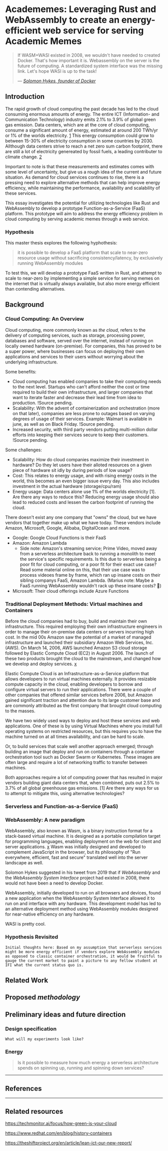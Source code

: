 # Academemes: Leveraging Rust and WebAssembly to create an energy-efficient web service for serving Academic Memes

> If WASM+WASI existed in 2008, we wouldn't have needed to created Docker.
> That's how important it is. Webassembly on the server is the future of
> computing. A standardized system interface was the missing link. Let's hope
> WASI is up to the task!
>
> &mdash;
> [_Solomon Hykes, founder of Docker_](https://twitter.com/solomonstre/status/1111004913222324225?lang=en)

## Introduction

<!-- The general topic. -->

The rapid growth of cloud computing the past decade has led to the cloud
consuming enormous amounts of energy. The entire ICT (Information- and
Communication Technology) industry emits 2.1% to 3.9% of global green gas
emission. Data centers, which are at the core of cloud computing, consume a
significant amount of energy, estimated at around 200 TWh/yr or 1% of the worlds
electricity. [1](http://dx.doi.org/10.1016/j.patter.2021.100340) This energy
consumption could grow to between 15-30% of electricity consumption in some
countries by 2030. Allthough data centers strive to reach a net zero sum carbon
footprint, there are still a lot of electricity genereated by fossil fuels, a
leading contributer to climate change.
[2](https://doi.org/10.1038/s41558-020-0837-6)

Important to note is that these measurements and estimates comes with some level
of uncertainty, but give us a rough idea of the current and future situation. As
demand for cloud services continues to rise, there is a pressing need to explore
alternative methods that can help improve energy efficiency, while maintaining
the performance, availability and scalability of these services.

This essay investigates the potential for utilizing technologies like Rust and
WebAssembly to develop a prototype Function-as-a-Service (FaaS) platform. This
prototype will aim to address the energy efficiency problem in cloud computing
by serving academic memes through a web service.

### Hypothesis

This master thesis explores the following hyphothesis:

> it is possible to develop a FaaS platform that scale to near-zero resource
> usage without sacrificing consistency/latency, by exclusively running
> WebAssembly modules

To test this, we will develop a prototype FaaS written in Rust, and attempt to
scale to near-zero by implementing a simple service for serving memes on the
internet that is virtually always available, but also more energy efficient than
contending alternatives.

## Background

### Cloud Computing: An Overview

<!-- What is the cloud and its significance in todays web -->

Cloud computing, more commonly known as _the cloud_, refers to the delivery of
computing services, such as storage, processing power, databases and software,
served over the internet, instead of running on locally owned hardware
(on-premise). For companies, this has proved to be a super power, where
businesses can focus on deploying their own applications and services to their
users without worrying about the underlying infrastructure.

<!-- Introduce benefits and challenges associated with cloud computing. Some
important points for this thesis: Scalability, cost and energy efficiency -->

<!-- TODO: Rewrite these points from lists to paragraph-->

Some benefits:

- Cloud computing has enabled companies to take their computing needs to the
  next level. Startups who can't afford neither the cost or time required to
  build their own infrastructure, and larger companies that want to iterate
  faster and decrease their lead time from idea to production. !Source pending.
- Scalability: With the advent of containerization and orchestration (more on
  that later), companies are less prone to outages based on varying degrees of
  usage of their services. Example: Walmart is available in june, as well as on
  Black Friday. !Source pending.
- Increased security, with third party vendors putting multi-million dollar
  efforts into keeping their services secure to keep their customers. !Source
  pending.

Some challenges:

- Scalability: How do cloud companies maximize their investment in hardware? Do
  they let users have their alloted resources on a given piece of hardware sit
  idly by during periods of low usage?
- Cost: This relates to energy usage, and with rising energy costs in the world,
  this becomes an even bigger issue every day. This also includes investment in
  the actual hardware (storage/cpu/ram)
- Energy usage: Data centers alone use 1% of the worlds electricity [1]. Are
  there any ways to reduce this? Reducing energy usage should also lead to
  reduced costs and lessen the carbon footprint of running the cloud.

<!-- What are some major players, and how are they attempting to solve the same
problems? -->

There doesn't exist any one company that "owns" the cloud, but we have vendors
that together make up what we have today. These vendors include Amazon,
Microsoft, Google, Alibaba, DigitalOcean and more.

- Google: Google Cloud Functions is their FaaS
- Amazon: Amazon Lambda
  - Side note: Amazon's streaming service; Prime Video, moved away from a
    serverless architecture back to running a monolith to meet the service's
    specific requirements. Is this due to serverless being a poor fit for cloud
    computing, or a poor fit for their exact use case? Read some material online
    on this, that their use case was to process videoes frame by frame, which
    ran up insane costs on their sibling companys FaaS, Amazon Lambda. (Marius
    note: Maybe a FaaS running WebAssembly wouldn't rack up these insane costs?
    🤷)
- Microsoft: Their cloud offerings include Azure Functions
  <!-- According to
  most people I met at WASM IO, this platform is very lackluster -->

### Traditional Deployment Methods: Virtual machines and Containers

<!-- Introduce the concept of "the first two waves of cloud computing" -->

Before the cloud companies had to buy, build and maintain their own
infrastructure. This required employing their own infrastructure engineers in
order to manage their on-premise data centers or servers incurring high cost. In
the mid 00s Amazon saw the potential of a market of managed infrastructure and
launched their subsidiary Amazon Web Services, Inc. (AWS). On March 14, 2006,
AWS launched Amazon S3 cloud storage followed by Elastic Compute Cloud (EC2) in
August 2006. The launch of these two products brought the cloud to the
mainstream, and changed how we develop and deploy services.
[x](https://aws.amazon.com/blogs/aws/amazon_ec2_beta/)

Elastic Compute Cloud is an Infrastructure-as-a-Service platform that allows
developers to run virtual machines externally. It provides resizable compute
capacity in the cloud, enabling developers to borrow and configure virtual
servers to run their applications. There were a couple of other companies that
offered similar services before 2006, but Amazon gained significant traction and
attention due to its large customer base and are commonly attributed as the
first company that brought cloud computing to the masses.

<!-- Moved the following text from the previous introduction, and should
definetly rewrite it -->

We have two widely used ways to deploy and host these services and web
applications. One of these is by using Virtual Machines where you install full
operating systems on restricted resources, but this requires you to have the
machine turned on at all times availability, and can be hard to scale.

Or, to build services that scale well another approach emerged; through building
an image that deploy and run on containers through a container orchestration
tool such as Docker Swarm or Kubernetes. These images are often large and
require a lot of networking traffic to transfer between machines.

Both approaches require a lot of computing power that has resulted in major
vendors building giant data centers that, when combined, puts out 2.5% to 3.7%
of all global greenhouse gas emissions. [1] Are there any ways for us to attempt
to mitigate this, using alternative technologies?

<!-- Describe each wave and detail advantages and disadvantages to each -->

### Serverless and Function-as-a-Service (FaaS)

<!-- the waves of cloud sounds _maybe_
a bit too pop cultury/marketingy for a academic paper? -->

<!-- Introduce FaaS as a concept and its role in "serverless" cloud computing  -->
<!-- Challenges associated with FaaS, including cold start latency -->

### WebAssembly: A new paradigm

<!-- Provide an overview of WebAssembly, its purpose, and its advantages over
traditional deployment methods. -->

WebAssembly, also known as Wasm, is a binary instruction format for a
stack-based virtual machine. It is designed as a portable compilation target for
programming languages, enabling deployment on the web for client and server
applications. [x](https://webassembly.org/) Wasm was initially designed and
developed to complement JavaScript in the browser, but its philosophy of "Run
everywhere, efficient, fast and secure" translated well into the server
landscape as well.

Solomon Hykes suggested in his tweet from 2019 that if _WebAssembly_ and the
_WebAssembly System Interface_ project had existed in 2008, there would not have
been a need to develop Docker.

<!-- TODO: Weave these two paragraphs together -->

WebAssembly, initially developed to run on all browsers and devices, found a new
application when the WebAssembly System Interface allowed it to run on and
interface with any hardware. This development model has led to an alternative
deployment method using WebAssembly modules designed for near-native efficiency
on any hardware.

<!-- Introduce WASI -->

WASI is pretty cool.

<!-- Discuss advantages to introducing Wasm+Wasi component modules as an
alternative way to deploy and host FaaS platforms. Focus on startup times and
energy efficiency. Runtime efficiency is also nice, but _maybe_ not a focus for
this thesis -->

### Hypothesis Revisited

`Initial thoughts here: Based on my assumption that serverless services might be more energy efficient if vendors explore WebAssembly modules as opposed to classic container orchestration, it would be fruitful to gauge the current market to paint a picture to any fellow student at IFI what the current status quo is.`

## Related Work

## Proposed _methodology_

## Preliminary ideas and future direction

### Design specification

`What will my experiments look like?`

<!--More specifically, how will we setup a academemes webpage that provides academic
memes through a serverless application? Should I make both an implementation in
Docker with Node as a backend and one version written in Rust that gets compiled
into webassembly and deployed as [[WebAssembly Modules]]?-->

### Energy

> Is it possible to measure how much energy a serverless architecture spends on
> spinning up, running and spinning down services?

---

## References

---

## Related resources

<https://techmonitor.ai/focus/how-green-is-your-cloud>

<https://www.redhat.com/en/blog/history-containers>

<https://theshiftproject.org/en/article/lean-ict-our-new-report/>

```
```
